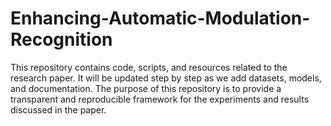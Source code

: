 # Enhancing-Automatic-Modulation-Recognition
This repository contains code, scripts, and resources related to the research paper.  It will be updated step by step as we add datasets, models, and documentation.   The purpose of this repository is to provide a transparent and reproducible framework  for the experiments and results discussed in the paper.
